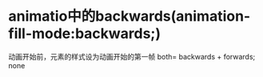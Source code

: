 # animatio中的backwards(animation-fill-mode:backwards;)
动画开始前，元素的样式设为动画开始的第一帧
both= backwards + forwards;
none
